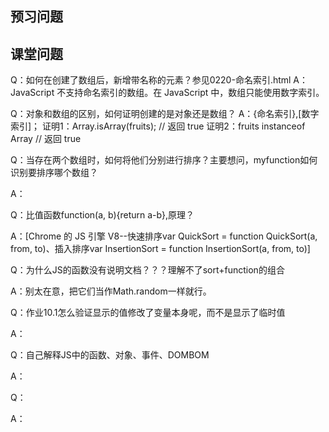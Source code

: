## 预习问题



## 课堂问题
Q：如何在创建了数组后，新增带名称的元素？参见0220-命名索引.html
A：JavaScript 不支持命名索引的数组。在 JavaScript 中，数组只能使用数字索引。

Q：对象和数组的区别，如何证明创建的是对象还是数组？
A：{命名索引},[数字索引]；
证明1：Array.isArray(fruits);     // 返回 true
证明2：fruits instanceof Array     // 返回 true

Q：当存在两个数组时，如何将他们分别进行排序？主要想问，myfunction如何识别要排序哪个数组？

A：

Q：比值函数function(a, b){return a-b},原理？

A：[Chrome 的 JS 引擎 V8--快速排序var QuickSort = function QuickSort(a, from, to)、插入排序var InsertionSort = function InsertionSort(a, from, to)]

Q：为什么JS的函数没有说明文档？？？理解不了sort+function的组合

A：别太在意，把它们当作Math.random一样就行。

Q：作业10.1怎么验证显示的值修改了变量本身呢，而不是显示了临时值

A：

Q：自己解释JS中的函数、对象、事件、DOMBOM

A：

Q：

A：